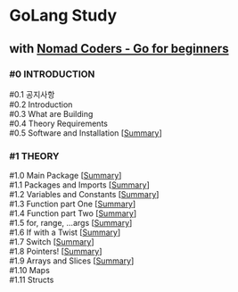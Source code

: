 # GoLang Study
## with [Nomad Coders - Go for beginners](https://nomadcoders.co/go-for-beginners "쉽고 빠른 Go 시작하기")


### #0 INTRODUCTION
#0.1 공지사항<br/>
#0.2 Introduction<br/>
#0.3 What are Building<br/>
#0.4 Theory Requirements<br/>
#0.5 Software and Installation [[Summary](https://github.com/ningpop/GoLang-Study/blob/master/Summary/%230_INTRODUCTION/%230.5_Software_and_Installation.md)]<br/>

### #1 THEORY
#1.0 Main Package [[Summary](https://github.com/ningpop/GoLang-Study/blob/master/Summary/%231_THEORY/%231.0_Main_Package.md)]<br/>
#1.1 Packages and Imports [[Summary](https://github.com/ningpop/GoLang-Study/blob/master/Summary/%231_THEORY/%231.1_Packages_and_Imports.md)]<br/>
#1.2 Variables and Constants [[Summary](https://github.com/ningpop/GoLang-Study/blob/master/Summary/%231_THEORY/%231.2_Variables_and_Constants.md)]<br/>
#1.3 Function part One [[Summary](https://github.com/ningpop/GoLang-Study/blob/master/Summary/%231_THEORY/%231.3_Functions_part_One.md)]<br/>
#1.4 Function part Two [[Summary](https://github.com/ningpop/GoLang-Study/blob/master/Summary/%231_THEORY/%231.4_Functions_part_Two.md)]<br/>
#1.5 for, range, ...args [[Summary](https://github.com/ningpop/GoLang-Study/blob/master/Summary/%231_THEORY/%231.5_for,_range,_...args.md)]<br/>
#1.6 If with a Twist [[Summary](https://github.com/ningpop/GoLang-Study/blob/master/Summary/%231_THEORY/%231.6_If_with_a_Twist.md)]<br/>
#1.7 Switch [[Summary](https://github.com/ningpop/GoLang-Study/blob/master/Summary/%231_THEORY/%231.7_Switch.md)]<br/>
#1.8 Pointers! [[Summary](https://github.com/ningpop/GoLang-Study/blob/master/Summary/%231_THEORY/%231.8_Pointers!.md)]<br/>
#1.9 Arrays and Slices [[Summary](https://github.com/ningpop/GoLang-Study/blob/master/Summary/%231_THEORY/%231.9_Arrays_and_Slices.md)]<br/>
#1.10 Maps<br/>
#1.11 Structs<br/>

